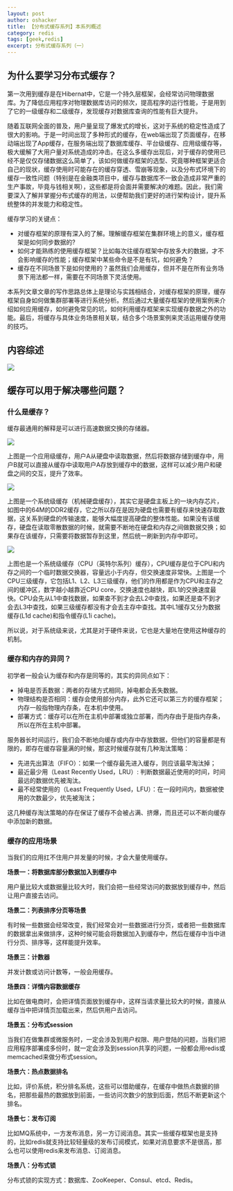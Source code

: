 ```yaml
---
layout: post 
author: oshacker
title: 【分布式缓存系列】本系列概述
category: redis
tags: [geek,redis]
excerpt: 分布式缓存系列（一）
---
```



## 为什么要学习分布式缓存？

第一次用到缓存是在Hibernat中，它是一个持久层框架，会经常访问物理数据库。为了降低应用程序对物理数据库访问的频次，提高程序的运行性能，于是用到了它的一级缓存和二级缓存，发现缓存对数据库查询的性能有巨大提升。

随着互联网全面的普及，用户量呈现了爆发式的增长，这对于系统的稳定性造成了很大的影响。于是一时间出现了多种形式的缓存，在web端出现了页面缓存，在移动端出现了App缓存，在服务端出现了数据库缓存、平台级缓存、应用级缓存等，极大缓解了大用户量对系统造成的冲击。在这么多缓存出现后，对于缓存的使用已经不是仅仅存储数据这么简单了，该如何做缓存框架的选型、究竟哪种框架更适合自己的现状，缓存使用时可能存在的缓存穿透、雪崩等现象，以及分布式环境下的缓存一致性问题（特别是在金融类项目中，缓存与数据库不一致会造成非常严重的生产事故，毕竟与钱相关啊），这些都是将会面并需要解决的难题。因此，我们需要深入了解并掌握分布式缓存的用法，以便帮助我们更好的进行架构设计，提升系统整体的并发能力和稳定性。

缓存学习的关键点：
+ 对缓存框架的原理有深入的了解。理解缓存框架在集群环境上的意义，缓存框架是如何同步数据的?
+ 如何才能熟练的使用缓存框架？比如每次往缓存框架中存放多大的数据，才不会影响缓存的性能；缓存框架中某些命令是不是有坑，如何避免？
+ 缓存在不同场景下是如何使用的？虽然我们会用缓存，但并不是在所有业务场景下用法都一样，需要在不同场景下灵活使用。

本系列文章文章的写作思路总体上是理论与实践相结合，对缓存框架的原理，缓存框架自身如何做集群部署等进行系统分析。然后通过大量缓存框架的使用案例来介绍如何应用缓存，如何避免常见的坑，如何利用缓存框架来实现缓存数据之外的功能。最后，将缓存与具体业务场景相关联，结合多个场景案例来灵活运用缓存使用的技巧。

## 内容综述

![](https://www.coderap.cn/assets/images/2020/06/cache1.png)

## 缓存可以用于解决哪些问题？

### 什么是缓存？

缓存最通用的解释是可以进行高速数据交换的存储器。

![](https://www.coderap.cn/assets/images/2020/06/cache2.png)

上图是一个应用级缓存，用户A从硬盘中读取数据，然后将数据存储到缓存中，用户B就可以直接从缓存中读取用户A存放到缓存中的数据，这样可以减少用户和硬盘之间的交互，提升了效率。

![](https://www.coderap.cn/assets/images/2020/06/cache3.png)

上图是一个系统级缓存（机械硬盘缓存），其实它是硬盘主板上的一块内存芯片，如图中的64M的DDR2缓存，它之所以存在是因为硬盘也需要有缓存来快速存取数据，这关系到硬盘的传输速度，能够大幅度提高硬盘的整体性能。如果没有该缓存，硬盘在读取零散数据的时候，就需要不断地在硬盘和内存之间做数据交换；如果存在该缓存，只需要将数据暂存到这里，然后统一刷新到内存中即可。

![](https://www.coderap.cn/assets/images/2020/06/cache4.png)

上图也是一个系统级缓存（CPU（英特尔系列）缓存），CPU缓存是位于CPU和内存之间的一个临时数据交换器，容量远小于内存，但交换速度非常快。上图是一个CPU三级缓存，它包括L1、L2、L3三级缓存，他们的作用都是作为CPU和主存之间的缓冲区，数字越小越靠近CPU core，交换速度也越快，即L1的交换速度最快。CPU会先从L1中查找数据，如果查不到才会去L2中查找，如果还是查不到才会去L3中查找，如果三级缓存都没有才会去主存中查找。其中L1缓存又分为数据缓存(L1d cache)和指令缓存(L1i cache)。

所以说，对于系统级来说，尤其是对于硬件来说，它也是大量地在使用这种缓存的机制。

### 缓存和内存的异同？

初学者一般会认为缓存和内存是同等的，其实的异同点如下：
+ 掉电是否丢数据：两者的存储方式相同，掉电都会丢失数据。
+ 物理结构是否相同：缓存会使用部分内存，此外它还可以第三方的缓存框架；内存一般指物理内存条，在本机中使用。
+ 部署方式：缓存可以在所在主机中部署或独立部署，而内存由于是指内存条，所以在所在主机中部署。

服务器长时间运行，我们会不断地向缓存或内存中存放数据，但他们的容量都是有限的，即存在缓存容量满的时候，那这时候缓存就有几种淘汰策略：
+ 先进先出算法（FIFO）：如果一个缓存最先进入缓存，则应该最早淘汰掉；
+ 最近最少用（Least Recently Used，LRU）: 判断数据最近使用的时间，时间最远的数据优先被淘汰。
+ 最不经常使用的（Least Frequently Used，LFU）：在一段时间内，数据被使用的次数最少，优先被淘汰；

这几种缓存淘汰策略的存在保证了缓存不会被占满、挤爆，而且还可以不断向缓存中添加新的数据。

### 缓存的应用场景

当我们的应用扛不住用户并发量的时候，才会大量使用缓存。

**场景一：将数据库部分数据加入到缓存中**

用户量比较大或数据量比较大时，我们会把一些经常访问的数据放到缓存中，然后让用户直接去访问。

**场景二：列表排序分页等场景**

有时候一些数据会经常改变，我们经常会对一些数据进行分页，或者把一些数据库的数据拿出来做排序，这种时候可能会将数据加入到缓存中，然后在缓存中当中进行分页、排序等，这样能提升效率。

**场景三：计数器**

并发计数或访问计数等，一般会用缓存。

**场景四：详情内容数据缓存**

比如在做电商时，会把详情页面放到缓存中，这样当请求量比较大的时候，直接从缓存当中把详情页加载出来，然后供用户去访问。

**场景五：分布式session**

当我们在做集群或微服务时，一定会涉及到用户权限、用户登陆的问题，当我们把应用程序部署成多份时，就一定会涉及到session共享的问题，一般都会用redis或memcached来做分布式session。

**场景六：热点数据排名**

比如，评价系统，积分排名系统，这些可以借助缓存，在缓存中做热点数据的排名，把那些最热的数据放到前面，一些访问次数少的放到后面，然后不断更新这个排名。

**场景七：发布订阅**

比如MQ系统中，一方发布消息，另一方订阅消息。其实一些缓存框架也是支持的，比如redis就支持比较轻量级的发布订阅模式，如果对消息要求不是很高，那么也可以使用redis来发布消息、订阅消息。

**场景八：分布式锁**

分布式锁的实现方式：数据库、ZooKeeper、Consul、etcd、Redis。

